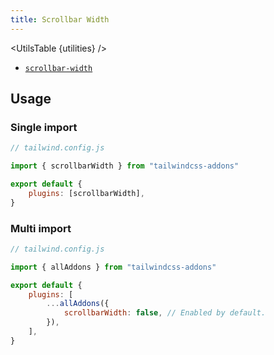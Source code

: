 ```yaml
---
title: Scrollbar Width
---
```


<script>
    import UtilsTable from "$lib/UtilsTable.svelte"
    import { getUtilities } from "$lib/utils/tailwind.js"
    import { scrollbarWidth } from "tailwindcss-addons"
    const utilities = getUtilities(scrollbarWidth.handler);
</script>

<UtilsTable {utilities} />

-   [`scrollbar-width`](https://developer.mozilla.org/en-US/docs/Web/CSS/scrollbar-width)

## Usage

### Single import

```js
// tailwind.config.js

import { scrollbarWidth } from "tailwindcss-addons"

export default {
    plugins: [scrollbarWidth],
}
```

### Multi import

```js
// tailwind.config.js

import { allAddons } from "tailwindcss-addons"

export default {
    plugins: [
        ...allAddons({
            scrollbarWidth: false, // Enabled by default.
        }),
    ],
}
```
